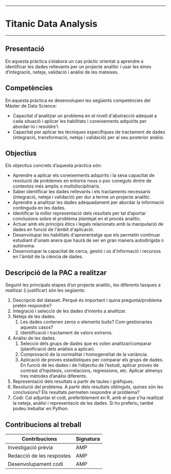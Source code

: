 *****
# Titanic Data Analysis
*****
## Presentació
En aquesta pràctica s’elabora un cas pràctic orientat a aprendre a identificar les dades rellevants per un projecte analític i usar les eines d’integració, neteja, validació i anàlisi de les mateixes.

## Competències
En aquesta pràctica es desenvolupen les següents competències del Màster de Data Science:

* Capacitat d'analitzar un problema en el nivell d'abstracció adequat a cada situació i aplicar les habilitats i coneixements adquirits per abordar-lo i resoldre'l.
* Capacitat per aplicar les tècniques específiques de tractament de dades (integració, transformació, neteja i validació) per al seu posterior anàlisi.

## Objectius
Els objectius concrets d’aquesta pràctica són:

* Aprendre a aplicar els coneixements adquirits i la seva capacitat de resolució de problemes en entorns nous o poc coneguts dintre de contextos més amplis o multidisciplinaris.
* Saber identificar les dades rellevants i els tractaments necessaris (integració, neteja i validació) per dur a terme un projecte analític.
* Aprendre a analitzar les dades adequadament per abordar la informació continguda en les dades.
* Identificar la millor representació dels resultats per tal d’aportar conclusions sobre el problema plantejat en el procés analític.
* Actuar amb els principis ètics i legals relacionats amb la manipulació de dades en funció de l'àmbit d'aplicació.
* Desenvolupar les habilitats d'aprenentatge que els permetin continuar estudiant d'unam anera que haurà de ser en gran manera autodirigida o autònoma.
* Desenvolupar la capacitat de cerca, gestió i ús d'informació i recursos en l'àmbit de la ciència de dades.

## Descripció de la PAC a realitzar
Seguint les principals etapes d’un projecte analític, les diferents tasques a realitzar (i justificar) són les següents:

1. Descripció del dataset. Perquè és important i quina pregunta/problema pretén respondre?
2. Integració i selecció de les dades d’interès a analitzar.
3. Neteja de les dades. 
    1. Les dades contenen zeros o elements buits? Com gestionaries aquests casos?
    2. Identificació i tractament de valors extrems.
4. Anàlisi de les dades.
    1. Selecció dels grups de dades que es volen analitzar/comparar (planificació dels anàlisis a aplicar).
    2. Comprovació de la normalitat i homogeneïtat de la variància.
    3. Aplicació de proves estadístiques per comparar els grups de dades. En funció de les dades i de l’objectiu de l’estudi, aplicar proves de contrast d’hipòtesis, correlacions, regressions, etc. Aplicar almenys tres mètodes d’anàlisi diferents.
5. Representació dels resultats a partir de taules i gràfiques.
6. Resolució del problema. A partir dels resultats obtinguts, quines són les conclusions? Els resultats permeten respondre al problema?
7. Codi: Cal adjuntar el codi, preferiblement en R, amb el que s’ha realitzat la neteja, anàlisi i representació de les dades. Si ho preferiu, també podeu treballar en Python.

## Contribucions al treball

| Contribucions             | Signatura |
|---------------------------|-----------|
| Investigació prèvia       | AMP       |
| Redacció de les respostes | AMP       |
| Desenvolupament codi      | AMP       |